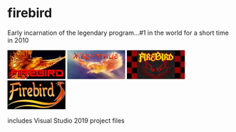 # firebird
Early incarnation of the legendary program...#1 in the world for a short time in 2010

![alt tag](https://raw.githubusercontent.com/FireFather/firebird/master/firebird1.bmp)
![alt tag](https://raw.githubusercontent.com/FireFather/firebird/master/firebird2.bmp)
![alt tag](https://raw.githubusercontent.com/FireFather/firebird/master/firebird3.bmp)
![alt tag](https://raw.githubusercontent.com/FireFather/firebird/master/firebird4.bmp)

includes Visual Studio 2019 project files
